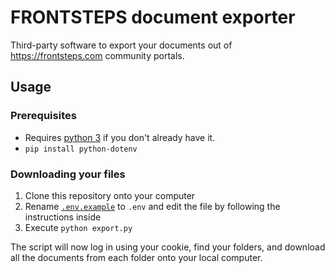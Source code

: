 # FRONTSTEPS document exporter

Third-party software to export your documents out of https://frontsteps.com community portals.

## Usage

### Prerequisites

- Requires [python 3](https://www.python.org/) if you don't already have it.
- `pip install python-dotenv`

### Downloading your files

1. Clone this repository onto your computer
1. Rename [`.env.example`](/.env.example) to `.env` and edit the file by following the instructions inside
1. Execute `python export.py`

The script will now log in using your cookie, find your folders, and download all the documents from each folder onto your local computer.
